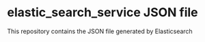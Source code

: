 # elastic_search_service JSON file
This repository contains the JSON file generated by Elasticsearch
